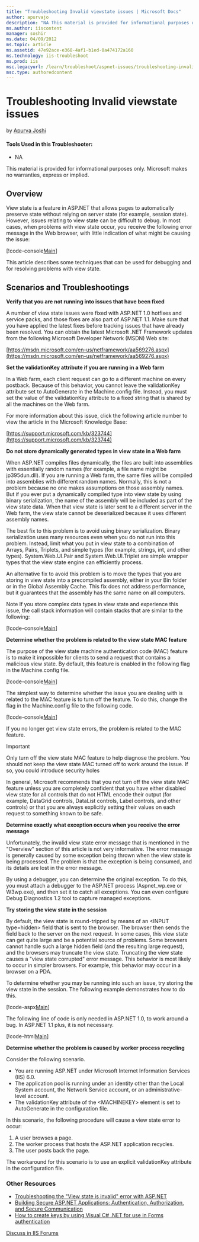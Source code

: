 ```yaml
---
title: "Troubleshooting Invalid viewstate issues | Microsoft Docs"
author: apurvajo
description: "NA This material is provided for informational purposes only. Microsoft makes no warranties, express or implied. Overview View state is a feature in ASP.NET..."
ms.author: iiscontent
manager: soshir
ms.date: 04/09/2012
ms.topic: article
ms.assetid: 47e92ace-e368-4af1-b1ed-0a474172a160
ms.technology: iis-troubleshoot
ms.prod: iis
msc.legacyurl: /learn/troubleshoot/aspnet-issues/troubleshooting-invalid-viewstate-issues
msc.type: authoredcontent
---
```

Troubleshooting Invalid viewstate issues
====================
by [Apurva Joshi](https://github.com/apurvajo)

#### Tools Used in this Troubleshooter:

- NA

This material is provided for informational purposes only. Microsoft makes no warranties, express or implied.

## Overview

View state is a feature in ASP.NET that allows pages to automatically preserve state without relying on server state (for example, session state). However, issues relating to view state can be difficult to debug. In most cases, when problems with view state occur, you receive the following error message in the Web browser, with little indication of what might be causing the issue:

[!code-console[Main](troubleshooting-invalid-viewstate-issues/samples/sample1.cmd)]

This article describes some techniques that can be used for debugging and for resolving problems with view state.

## Scenarios and Troubleshootings

**Verify that you are not running into issues that have been fixed**

A number of view state issues were fixed with ASP.NET 1.0 hotfixes and service packs, and those fixes are also part of ASP.NET 1.1. Make sure that you have applied the latest fixes before tracking issues that have already been resolved. You can obtain the latest Microsoft .NET Framework updates from the following Microsoft Developer Network (MSDN) Web site:

[https://msdn.microsoft.com/en-us/netframework/aa569276.aspx](https://msdn.microsoft.com/en-us/netframework/aa569276.aspx)

**Set the validationKey attribute if you are running in a Web farm**

In a Web farm, each client request can go to a different machine on every postback. Because of this behavior, you cannot leave the validationKey attribute set to AutoGenerate in the Machine.config file. Instead, you must set the value of the validationKey attribute to a fixed string that is shared by all the machines on the Web farm.

For more information about this issue, click the following article number to view the article in the Microsoft Knowledge Base:

[https://support.microsoft.com/kb/323744](https://support.microsoft.com/kb/323744)

**Do not store dynamically generated types in view state in a Web farm**

When ASP.NET compiles files dynamically, the files are built into assemblies with essentially random names (for example, a file name might be jp395dun.dll). If you are running a Web farm, the same files will be compiled into assemblies with different random names. Normally, this is not a problem because no one makes assumptions on those assembly names. But if you ever put a dynamically compiled type into view state by using binary serialization, the name of the assembly will be included as part of the view state data. When that view state is later sent to a different server in the Web farm, the view state cannot be deserialized because it uses different assembly names.

The best fix to this problem is to avoid using binary serialization. Binary serialization uses many resources even when you do not run into this problem. Instead, limit what you put in view state to a combination of Arrays, Pairs, Triplets, and simple types (for example, strings, int, and other types). System.Web.UI.Pair and System.Web.UI.Triplet are simple wrapper types that the view state engine can efficiently process.

An alternative fix to avoid this problem is to move the types that you are storing in view state into a precompiled assembly, either in your Bin folder or in the Global Assembly Cache. This fix does not address performance, but it guarantees that the assembly has the same name on all computers.

Note If you store complex data types in view state and experience this issue, the call stack information will contain stacks that are similar to the following:

[!code-console[Main](troubleshooting-invalid-viewstate-issues/samples/sample2.cmd)]

**Determine whether the problem is related to the view state MAC feature**

The purpose of the view state machine authentication code (MAC) feature is to make it impossible for clients to send a request that contains a malicious view state. By default, this feature is enabled in the following flag in the Machine.config file.

[!code-console[Main](troubleshooting-invalid-viewstate-issues/samples/sample3.cmd)]

The simplest way to determine whether the issue you are dealing with is related to the MAC feature is to turn off the feature. To do this, change the flag in the Machine.config file to the following code.

[!code-console[Main](troubleshooting-invalid-viewstate-issues/samples/sample4.cmd)]

If you no longer get view state errors, the problem is related to the MAC feature.

> [!IMPORTANT]
> Only turn off the view state MAC feature to help diagnose the problem. You should not keep the view state MAC turned off to work around the issue. If so, you could introduce security holes

In general, Microsoft recommends that you not turn off the view state MAC feature unless you are completely confident that you have either disabled view state for all controls that do not HTML encode their output (for example, DataGrid controls, DataList controls, Label controls, and other controls) or that you are always explicitly setting their values on each request to something known to be safe.

**Determine exactly what exception occurs when you receive the error message**

Unfortunately, the invalid view state error message that is mentioned in the "Overview" section of this article is not very informative. The error message is generally caused by some exception being thrown when the view state is being processed. The problem is that the exception is being consumed, and its details are lost in the error message.

By using a debugger, you can determine the original exception. To do this, you must attach a debugger to the ASP.NET process (Aspnet\_wp.exe or W3wp.exe), and then set it to catch all exceptions. You can even configure Debug Diagnostics 1.2 tool to capture managed exceptions.

**Try storing the view state in the session**

By default, the view state is round-tripped by means of an &lt;INPUT type=hidden&gt; field that is sent to the browser. The browser then sends the field back to the server on the next request. In some cases, this view state can get quite large and be a potential source of problems. Some browsers cannot handle such a large hidden field (and the resulting large request), and the browsers may truncate the view state. Truncating the view state causes a "view state corrupted" error message. This behavior is most likely to occur in simpler browsers. For example, this behavior may occur in a browser on a PDA.

To determine whether you may be running into such an issue, try storing the view state in the session. The following example demonstrates how to do this.

[!code-aspx[Main](troubleshooting-invalid-viewstate-issues/samples/sample5.aspx)]

The following line of code is only needed in ASP.NET 1.0, to work around a bug. In ASP.NET 1.1 plus, it is not necessary.

[!code-html[Main](troubleshooting-invalid-viewstate-issues/samples/sample6.html)]

**Determine whether the problem is caused by worker process recycling**

Consider the following scenario.

- You are running ASP.NET under Microsoft Internet Information Services (IIS) 6.0.
- The application pool is running under an identity other than the Local System account, the Network Service account, or an administrative-level account.
- The validationKey attribute of the &lt;MACHINEKEY&gt; element is set to AutoGenerate in the configuration file.

In this scenario, the following procedure will cause a view state error to occur:

1. A user browses a page.
2. The worker process that hosts the ASP.NET application recycles.
3. The user posts back the page.

The workaround for this scenario is to use an explicit validationKey attribute in the configuration file.

### Other Resources

- [Troubleshooting the "View state is invalid" error with ASP.NET](https://support.microsoft.com/kb/829743)
- [Building Secure ASP.NET Applications: Authentication, Authorization, and Secure Communication](https://msdn.microsoft.com/en-us/library/aa302388.aspx)
- [How to create keys by using Visual C# .NET for use in Forms authentication](https://support.microsoft.com/kb/312906)
  
  
[Discuss in IIS Forums](https://forums.asp.net/22.aspx/1?State+Management)